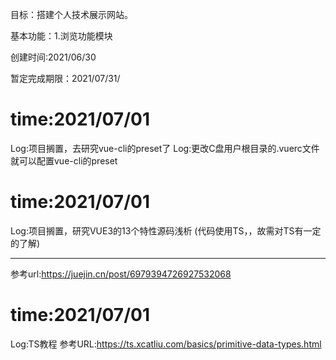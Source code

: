 目标：搭建个人技术展示网站。

基本功能：1.浏览功能模块 

创建时间:2021/06/30

暂定完成期限：2021/07/31/

time:2021/07/01
====
Log:项目搁置，去研究vue-cli的preset了
Log:更改C盘用户根目录的.vuerc文件就可以配置vue-cli的preset

time:2021/07/01
====
Log:项目搁置，研究VUE3的13个特性源码浅析 (代码使用TS，，故需对TS有一定的了解)
****
参考url:https://juejin.cn/post/6979394726927532068


time:2021/07/01
====
Log:TS教程
参考URL:https://ts.xcatliu.com/basics/primitive-data-types.html